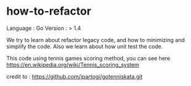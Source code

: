 # how-to-refactor
Language : Go
Version : > 1.4

We try to learn about refactor legacy code, and how to minimizing and simplify the code. Also we learn about how unit test the code.

This code using tennis games scoring method, you can see here https://en.wikipedia.org/wiki/Tennis_scoring_system

credit to : https://github.com/jpartogi/gotenniskata.git
